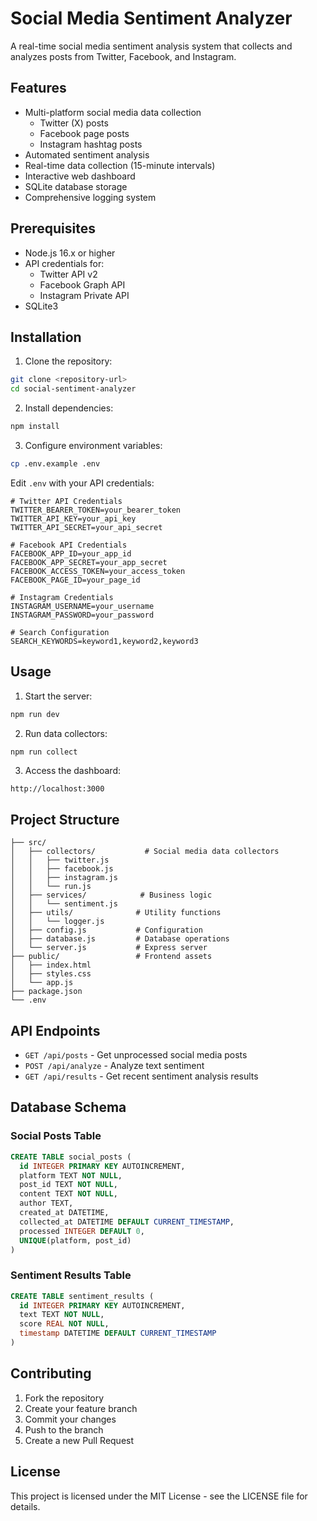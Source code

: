 # Social Media Sentiment Analyzer

A real-time social media sentiment analysis system that collects and analyzes posts from Twitter, Facebook, and Instagram.

## Features

- Multi-platform social media data collection
  - Twitter (X) posts
  - Facebook page posts
  - Instagram hashtag posts
- Automated sentiment analysis
- Real-time data collection (15-minute intervals)
- Interactive web dashboard
- SQLite database storage
- Comprehensive logging system

## Prerequisites

- Node.js 16.x or higher
- API credentials for:
  - Twitter API v2
  - Facebook Graph API
  - Instagram Private API
- SQLite3

## Installation

1. Clone the repository:
```bash
git clone <repository-url>
cd social-sentiment-analyzer
```

2. Install dependencies:
```bash
npm install
```

3. Configure environment variables:
```bash
cp .env.example .env
```

Edit `.env` with your API credentials:
```env
# Twitter API Credentials
TWITTER_BEARER_TOKEN=your_bearer_token
TWITTER_API_KEY=your_api_key
TWITTER_API_SECRET=your_api_secret

# Facebook API Credentials
FACEBOOK_APP_ID=your_app_id
FACEBOOK_APP_SECRET=your_app_secret
FACEBOOK_ACCESS_TOKEN=your_access_token
FACEBOOK_PAGE_ID=your_page_id

# Instagram Credentials
INSTAGRAM_USERNAME=your_username
INSTAGRAM_PASSWORD=your_password

# Search Configuration
SEARCH_KEYWORDS=keyword1,keyword2,keyword3
```

## Usage

1. Start the server:
```bash
npm run dev
```

2. Run data collectors:
```bash
npm run collect
```

3. Access the dashboard:
```
http://localhost:3000
```

## Project Structure

```
├── src/
│   ├── collectors/           # Social media data collectors
│   │   ├── twitter.js
│   │   ├── facebook.js
│   │   ├── instagram.js
│   │   └── run.js
│   ├── services/            # Business logic
│   │   └── sentiment.js
│   ├── utils/              # Utility functions
│   │   └── logger.js
│   ├── config.js           # Configuration
│   ├── database.js         # Database operations
│   └── server.js           # Express server
├── public/                 # Frontend assets
│   ├── index.html
│   ├── styles.css
│   └── app.js
├── package.json
└── .env
```

## API Endpoints

- `GET /api/posts` - Get unprocessed social media posts
- `POST /api/analyze` - Analyze text sentiment
- `GET /api/results` - Get recent sentiment analysis results

## Database Schema

### Social Posts Table
```sql
CREATE TABLE social_posts (
  id INTEGER PRIMARY KEY AUTOINCREMENT,
  platform TEXT NOT NULL,
  post_id TEXT NOT NULL,
  content TEXT NOT NULL,
  author TEXT,
  created_at DATETIME,
  collected_at DATETIME DEFAULT CURRENT_TIMESTAMP,
  processed INTEGER DEFAULT 0,
  UNIQUE(platform, post_id)
)
```

### Sentiment Results Table
```sql
CREATE TABLE sentiment_results (
  id INTEGER PRIMARY KEY AUTOINCREMENT,
  text TEXT NOT NULL,
  score REAL NOT NULL,
  timestamp DATETIME DEFAULT CURRENT_TIMESTAMP
)
```

## Contributing

1. Fork the repository
2. Create your feature branch
3. Commit your changes
4. Push to the branch
5. Create a new Pull Request

## License

This project is licensed under the MIT License - see the LICENSE file for details.